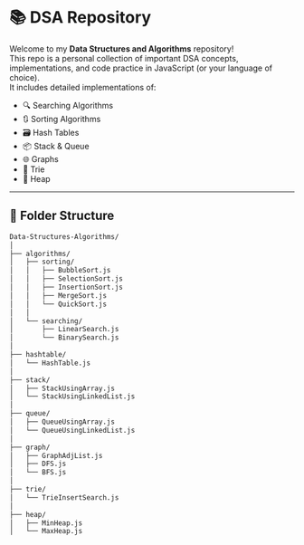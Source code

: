 # 📚 DSA Repository

Welcome to my **Data Structures and Algorithms** repository!  
This repo is a personal collection of important DSA concepts, implementations, and code practice in JavaScript (or your language of choice).  
It includes detailed implementations of:

- 🔍 Searching Algorithms  
- 🔃 Sorting Algorithms  
- 🗃️ Hash Tables  
- 📦 Stack & Queue  
- 🌐 Graphs  
- 🌲 Trie  
- 🧱 Heap  

---

## 📂 Folder Structure

```bash
Data-Structures-Algorithms/
│
├── algorithms/
│   ├── sorting/
│   │   ├── BubbleSort.js
│   │   ├── SelectionSort.js
│   │   ├── InsertionSort.js
│   │   ├── MergeSort.js
│   │   └── QuickSort.js
│   │
│   └── searching/
│       ├── LinearSearch.js
│       └── BinarySearch.js
│
├── hashtable/
│   └── HashTable.js
│
├── stack/
│   ├── StackUsingArray.js
│   └── StackUsingLinkedList.js
│
├── queue/
│   ├── QueueUsingArray.js
│   └── QueueUsingLinkedList.js
│
├── graph/
│   ├── GraphAdjList.js
│   ├── DFS.js
│   └── BFS.js
│
├── trie/
│   └── TrieInsertSearch.js
│
├── heap/
│   ├── MinHeap.js
│   └── MaxHeap.js
